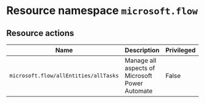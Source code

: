# Resource namespace `microsoft.flow`
## Resource actions
|Name|Description|Privileged|
|-|-|-|
|`microsoft.flow/allEntities/allTasks`|Manage all aspects of Microsoft Power Automate|False|
